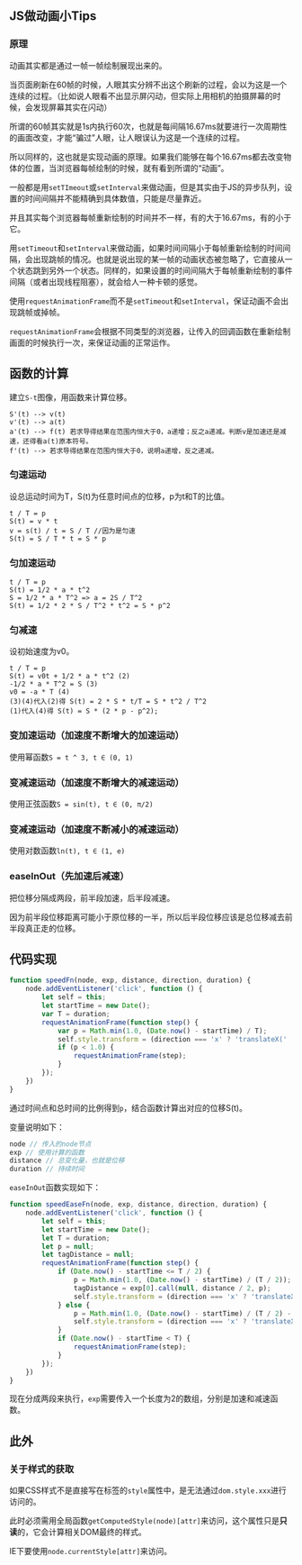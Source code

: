 ## JS做动画小Tips

### 原理

动画其实都是通过一帧一帧绘制展现出来的。

当页面刷新在60帧的时候，人眼其实分辨不出这个刷新的过程，会以为这是一个连续的过程。（比如说人眼看不出显示屏闪动，但实际上用相机的拍摄屏幕的时候，会发现屏幕其实在闪动）

所谓的60帧其实就是1s内执行60次，也就是每间隔16.67ms就要进行一次周期性的画面改变，才能“骗过”人眼，让人眼误认为这是一个连续的过程。

所以同样的，这也就是实现动画的原理。如果我们能够在每个16.67ms都去改变物体的位置，当浏览器每帧绘制的时候，就有看到所谓的“动画”。

一般都是用`setTImeout`或`setInterval`来做动画，但是其实由于JS的异步队列，设置的时间间隔并不能精确到具体数值，只能是尽量靠近。

并且其实每个浏览器每帧重新绘制的时间并不一样，有的大于16.67ms，有的小于它。

用`setTimeout`和`setInterval`来做动画，如果时间间隔小于每帧重新绘制的时间间隔，会出现跳帧的情况。也就是说出现的某一帧的动画状态被忽略了，它直接从一个状态跳到另外一个状态。同样的，如果设置的时间间隔大于每帧重新绘制的事件间隔（或者出现线程阻塞），就会给人一种卡顿的感觉。

使用`requestAnimationFrame`而不是`setTimeout`和`setInterval`，保证动画不会出现跳帧或掉帧。

`requestAnimationFrame`会根据不同类型的浏览器，让传入的回调函数在重新绘制画面的时候执行一次，来保证动画的正常运作。

## 函数的计算

建立`S-t`图像，用函数来计算位移。
```
S'(t) --> v(t)
v'(t) --> a(t) 
a'(t) --> f(t) 若求导得结果在范围内恒大于0，a递增；反之a递减。判断v是加速还是减速，还得看a(t)原本符号。
f'(t) --> 若求导得结果在范围内恒大于0，说明a递增，反之递减。
```
### 匀速运动

设总运动时间为T，S(t)为任意时间点的位移，p为t和T的比值。

```
t / T = p
S(t) = v * t
v = s(t) / t = S / T //因为是匀速
S(t) = S / T * t = S * p
```

### 匀加速运动

```
t / T = p
S(t) = 1/2 * a * t^2
S = 1/2 * a * T^2 => a = 2S / T^2
S(t) = 1/2 * 2 * S / T^2 * t^2 = S * p^2
```

### 匀减速

设初始速度为v0。

```
t / T = p
S(t) = v0t + 1/2 * a * t^2 (2)
-1/2 * a * T^2 = S (3)
v0 = -a * T (4)
(3)(4)代入(2)得 S(t) = 2 * S * t/T = S * t^2 / T^2
(1)代入(4)得 S(t) = S * (2 * p - p^2);
```

### 变加速运动（加速度不断增大的加速运动）

使用幂函数`S = t ^ 3, t ∈ (0, 1)`

### 变减速运动（加速度不断增大的减速运动）

使用正弦函数`S = sin(t), t ∈ (0, π/2)`

### 变减速运动（加速度不断减小的减速运动）

使用对数函数`ln(t), t ∈ (1, e)`

### easeInOut（先加速后减速）

把位移分隔成两段，前半段加速，后半段减速。

因为前半段位移距离可能小于原位移的一半，所以后半段位移应该是总位移减去前半段真正走的位移。

## 代码实现

```javascript
function speedFn(node, exp, distance, direction, duration) {
    node.addEventListener('click', function () {
        let self = this;
        let startTime = new Date();
        var T = duration;
        requestAnimationFrame(function step() {
            var p = Math.min(1.0, (Date.now() - startTime) / T);
            self.style.transform = (direction === 'x' ? 'translateX(' : 'translateY(') + exp.call(null, distance, p) + 'px)';
            if (p < 1.0) {
                requestAnimationFrame(step);
            }
        });
    })
}
```

通过时间点和总时间的比例得到`p`，结合函数计算出对应的位移S(t)。

变量说明如下：

```javascript
node // 传入的node节点
exp // 使用计算的函数
distance // 总变化量，也就是位移
duration // 持续时间
```

`easeInOut`函数实现如下：

```javascript
function speedEaseFn(node, exp, distance, direction, duration) {
    node.addEventListener('click', function () {
        let self = this;
        let startTime = new Date();
        let T = duration;
        let p = null;
        let tagDistance = null;
        requestAnimationFrame(function step() {
            if (Date.now() - startTime <= T / 2) {
                p = Math.min(1.0, (Date.now() - startTime) / (T / 2));
                tagDistance = exp[0].call(null, distance / 2, p);
                self.style.transform = (direction === 'x' ? 'translateX(' : 'translateY(') + tagDistance + 'px)';
            } else {
                p = Math.min(1.0, (Date.now() - startTime) / (T / 2) - 1);
                self.style.transform = (direction === 'x' ? 'translateX(' : 'translateY(') + (tagDistance + exp[1].call(null, distance - tagDistance, p)) + 'px)';
            }
            if (Date.now() - startTime < T) {
                requestAnimationFrame(step);
            }
        });
    })
}
```
现在分成两段来执行，`exp`需要传入一个长度为2的数组，分别是加速和减速函数。

## 此外

### 关于样式的获取

如果CSS样式不是直接写在标签的`style`属性中，是无法通过`dom.style.xxx`进行访问的。

此时必须需用全局函数`getComputedStyle(node)[attr]`来访问，这个属性只是**只读**的，它会计算相关DOM最终的样式。

IE下要使用`node.currentStyle[attr]`来访问。

